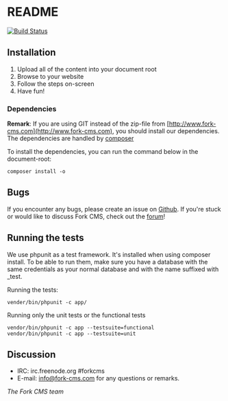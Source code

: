 # README

[![Build Status](https://travis-ci.org/forkcms/forkcms.svg?branch=testsuite)](https://travis-ci.org/forkcms/forkcms)

## Installation

1. Upload all of the content into your document root
3. Browse to your website
4. Follow the steps on-screen
5. Have fun!

### Dependencies

**Remark**: If you are using GIT instead of the zip-file from [http://www.fork-cms.com](http://www.fork-cms.com), you
should install our dependencies. The dependencies are handled by [composer](http://getcomposer.org/)

To install the dependencies, you can run the command below in the document-root:

	composer install -o

## Bugs

If you encounter any bugs, please create an issue on [Github](https://github.com/forkcms/forkcms/issues).
If you're stuck or would like to discuss Fork CMS, check out the [forum](http://forum.fork-cms.com)!

## Running the tests

We use phpunit as a test framework. It's installed when using composer install.
To be able to run them, make sure you have a database with the same credentials as
your normal database and with the name suffixed with _test.

Running the tests:

    vender/bin/phpunit -c app/

Running only the unit tests or the functional tests

    vendor/bin/phpunit -c app --testsuite=functional
    vendor/bin/phpunit -c app --testsuite=unit

## Discussion
- IRC: irc.freenode.org #forkcms
- E-mail: <info@fork-cms.com> for any questions or remarks.



_The Fork CMS team_
